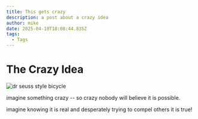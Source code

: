 ```yaml
---
title: This gets crazy
description: a post about a crazy idea
author: mike
date: 2025-04-10T18:08:44.835Z
tags:
  - Tags
---
```

# T﻿he Crazy Idea

![dr seuss style bicycle](/static/img/seuss-style-ridiculous-bicycle.png)

i﻿magine something crazy -- so crazy nobody will believe it is possible.

i﻿magine knowing it is real and desperately trying to compel others it is true!